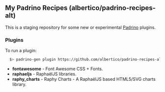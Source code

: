 ## My Padrino Recipes (albertico/padrino-recipes-alt)

This is a staging repository for some new or experimental [Padrino](http://www.padrinorb.com) plugins.

### Plugins

To run a plugin:

```bash
  $> padrino-gen plugin https://github.com/albertico/padrino-recipes-alt/raw/master/plugins/<plugin-file>
```

- **fontawesome**  - Font Awesome CSS + Fonts.
- **raphaeljs**    - RaphaëlJS libraries.
- **raphy_charts** - Raphy Charts - A RaphaëlJS based HTML5/SVG charts library.
